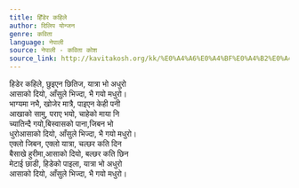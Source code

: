 ```yaml
---
title: हिँडेर कहिले
author: दिलिप योन्जन
genre: कविता
language: नेपाली
source: नेपाली - कविता कोश
source_link: http://kavitakosh.org/kk/%E0%A4%A6%E0%A4%BF%E0%A4%B2%E0%A4%BF%E0%A4%AA_%E0%A4%AF%E0%A5%8B%E0%A4%A8%E0%A5%8D%E0%A4%9C%E0%A4%A8
---
```


हिडेर कहिले, छुइएन छितिज, यात्रा भो अधुरो  
आसाको दियो, आँसुले भिज्दा, भै गयो मधुरो।  
भाग्यमा नभै, खोजेर मात्रै, पाइएन केही पनी  
आखाको सामु, पराए भयो, चाहेको माया नि  
च्यातिन्दै गयो,बिस्वासको पाना,जिबन भो  
धुरोआसाको दियो, आँसुले भिज्दा, भै गयो मधुरो।  
एक्लो जिबन, एक्लो यात्रा, चल्छर कति दिन  
बैसाखे हुरीमा,आसाको दियो, बल्छर कति छिन  
मेटाई छाडी, हिडेको पाइला, यात्रा भो अधुरो  
आसाको दियो, आँसुले भिज्दा, भै गयो मधुरो।
